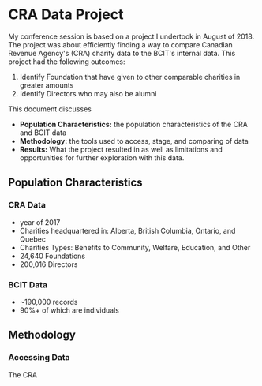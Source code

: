 # CRA Data Project
My conference session is based on a project I undertook in August of 2018. The project was about efficiently finding a way to compare Canadian Revenue Agency's (CRA) charity data to the BCIT's internal data. This project had the following outcomes:

1. Identify Foundation that have given to other comparable charities in greater amounts
2. Identify Directors who may also be alumni

This document discusses

- **Population Characteristics:** the population characteristics of the CRA and BCIT data
- **Methodology:** the tools used to access, stage, and comparing of data
- **Results:** What the project resulted in as well as limitations and opportunities for further exploration with this data.

## Population Characteristics
### CRA Data
- year of 2017
- Charities headquartered in: Alberta, British Columbia, Ontario, and Quebec
- Charities Types: Benefits to Community, Welfare, Education, and Other
- 24,640 Foundations
- 200,016 Directors

### BCIT Data
- ~190,000 records
- 90%+ of which are individuals

## Methodology
### Accessing Data
The CRA

